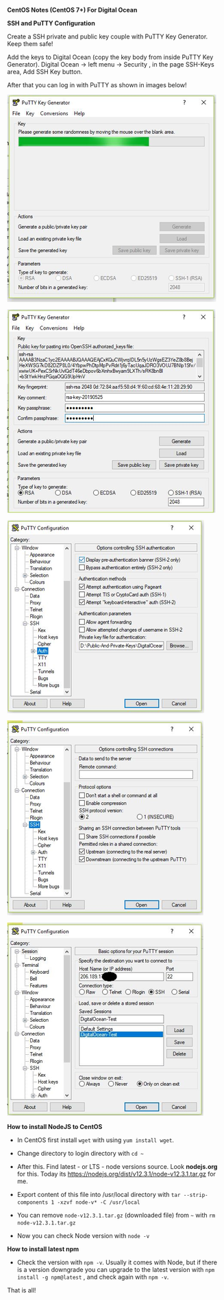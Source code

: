 **CentOS Notes (CentOS 7+) For Digital Ocean**



**SSH and PuTTY Configuration**

Create a SSH private and public key couple with PuTTY Key Generator. Keep them safe!

Add the keys to Digital Ocean (copy the key body from inside PuTTY Key Generator).
Digital Ocean -> left menu -> Security , in the page SSH-Keys area, Add SSH Key button.

After that you can log in with PuTTY as shown in images below!





![PuttY-Key-Generator-1](https://github.com/caglarorhan/centOS-notes/blob/master/img/Putty-Key-Generator-1.JPG)

![PuttY-Key-Generator-2](https://github.com/caglarorhan/centOS-notes/blob/master/img/Putty-Key-Generator-2.JPG)




![PuttY-1](https://github.com/caglarorhan/centOS-notes/blob/master/img/Putty-1.JPG)

![PuttY-2](https://github.com/caglarorhan/centOS-notes/blob/master/img/Putty-2.JPG)

![PuttY-3](https://github.com/caglarorhan/centOS-notes/blob/master/img/Putty-3.JPG)


**How to install NodeJS to CentOS**

- In CentOS first install `wget` with using `yum install wget`.

- Change directory to login directory with `cd ~`

- After this. Find latest - or LTS - node versions source. Look **nodejs.org** for this. Today its 
https://nodejs.org/dist/v12.3.1/node-v12.3.1.tar.gz for me.

- Export content of this file into /usr/local directory with `tar --strip-components 1 -xzvf node-v* -C /usr/local`

- You can remove `node-v12.3.1.tar.gz` (downloaded file) from `~` with `rm node-v12.3.1.tar.gz `

- Now you can check Node version with `node -v`

**How to install latest npm**
- Check the version with `npm -v`. Usually it comes with Node, but if there is a version downgrade you can upgrade to the latest version with `npm install -g npm@latest` , and check again with `npm -v`.

That is all!



